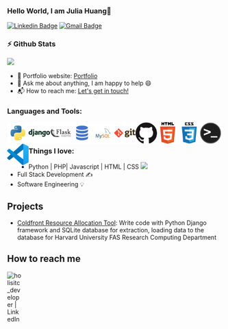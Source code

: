 ### Hello World, I am Julia Huang👋
[![Linkedin Badge](https://img.shields.io/badge/-JuliaShiweiHuang-blue?style=flat-square&logo=Linkedin&logoColor=white&link=https://www.linkedin.com/in/JuliaShiweiHuang/)](https://www.linkedin.com/in/JuliaShiweiHuang/)
[![Gmail Badge](https://img.shields.io/badge/-julia.shiwei.huang@gmail.com-c14438?style=flat-square&logo=Gmail&logoColor=white&link=mailto:julia.shiwei.huang@gmail.com)](mailto:Julia.Shiwei.Huang@gmail.com) 

### :zap: Github Stats
<p>
    <a href="https://gitstats.me/JuliaShiweiHuang" target="_blank"> 
        <img src="https://github-readme-stats.vercel.app/api?username=JuliaShiweiHuang&&show_icons=true&hi&theme=dark&count_private=true&include_all_commits=true">
    </a>
</p>

- 🎯 Portfolio website: [Portfolio](https://JuliaShiweiHuang.github.io/)
- 💬 Ask me about anything, I am happy to help :smile:
- 📬 How to reach me: [Let's get in touch!][linkedin]

### Languages and Tools: 
<img align="left" alt="HTML5" width="50px" src="https://raw.githubusercontent.com/github/explore/80688e429a7d4ef2fca1e82350fe8e3517d3494d/topics/python/python.png" />
<img align="left" alt="HTML5" width="50px" src="https://raw.githubusercontent.com/github/explore/80688e429a7d4ef2fca1e82350fe8e3517d3494d/topics/django/django.png" />
<img align="left" alt="HTML5" width="50px" src="https://raw.githubusercontent.com/github/explore/80688e429a7d4ef2fca1e82350fe8e3517d3494d/topics/flask/flask.png" />
<img align="left" alt="SQL" width="50px" src="https://raw.githubusercontent.com/github/explore/80688e429a7d4ef2fca1e82350fe8e3517d3494d/topics/sql/sql.png" />
<img align="left" alt="MySQL" width="50px" src="https://raw.githubusercontent.com/github/explore/80688e429a7d4ef2fca1e82350fe8e3517d3494d/topics/mysql/mysql.png" />
<img align="left" alt="Git" width="50px" src="https://raw.githubusercontent.com/github/explore/80688e429a7d4ef2fca1e82350fe8e3517d3494d/topics/git/git.png" />
<img align="left" alt="GitHub" width="50px" src="https://raw.githubusercontent.com/github/explore/78df643247d429f6cc873026c0622819ad797942/topics/github/github.png"/>
<img align="left" alt="HTML5" width="50px" src="https://raw.githubusercontent.com/github/explore/80688e429a7d4ef2fca1e82350fe8e3517d3494d/topics/html/html.png" />
<img align="left" alt="CSS3" width="50px" src="https://raw.githubusercontent.com/github/explore/80688e429a7d4ef2fca1e82350fe8e3517d3494d/topics/css/css.png" />
<img align="left" alt="HTML5" width="50px" src="https://raw.githubusercontent.com/github/explore/80688e429a7d4ef2fca1e82350fe8e3517d3494d/topics/terminal/terminal.png" />
<img align="left" alt="Visual Studio Code" width="50px" src="https://raw.githubusercontent.com/github/explore/80688e429a7d4ef2fca1e82350fe8e3517d3494d/topics/visual-studio-code/visual-studio-code.png" />

<br>
<br>

### Things I love:
- Python | PHP| Javascript | HTML | CSS <img src="https://media.giphy.com/media/WUlplcMpOCEmTGBtBW/giphy.gif" width="30"> 
- Full Stack Development ✍️
- Software Engineering 💡

## Projects 
- [Coldfront Resource Allocation Tool](https://github.com/fasrc/coldfront): Write code with Python Django framework and SQLite database for extraction, loading data to the database for Harvard University FAS Research Computing Department

## How to reach me
[<img align="left" alt="holisitc_developer | LinkedIn" width="35px" src="https://cdn.jsdelivr.net/npm/simple-icons@v3/icons/linkedin.svg" />][linkedin]


<!--[website]: -->
[linkedin]: https://www.linkedin.com/in/JuliaShiweiHuang
